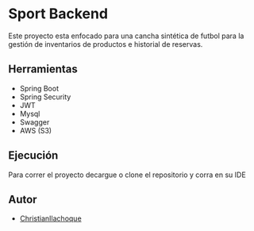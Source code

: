 # Sport Backend

Este proyecto esta enfocado para una cancha sintética de futbol para la gestión de inventarios de productos e historial de reservas.


## Herramientas

- Spring Boot
- Spring Security
- JWT
- Mysql
- Swagger
- AWS (S3)


## Ejecución

Para correr el proyecto decargue o clone el repositorio y corra en su IDE


## Autor

- [ChristianIlachoque](https://www.github.com/ChristianIlachoque)
